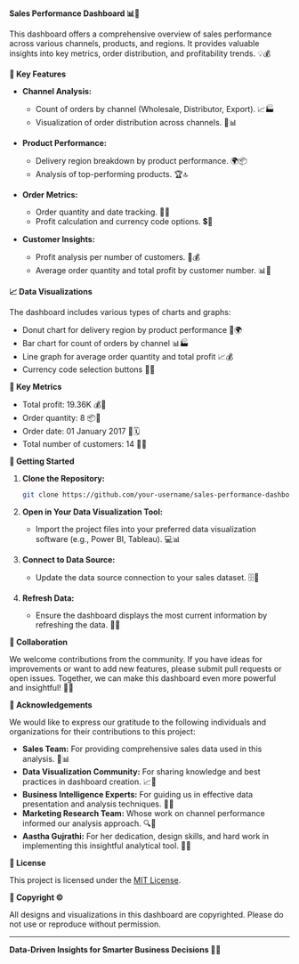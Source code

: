 **Sales Performance Dashboard 📊💼**

This dashboard offers a comprehensive overview of sales performance across various channels, products, and regions. It provides valuable insights into key metrics, order distribution, and profitability trends. 💡💰

**🔑 Key Features**

- **Channel Analysis:** 
  - Count of orders by channel (Wholesale, Distributor, Export). 📈🏭
  - Visualization of order distribution across channels. 🥧📊

- **Product Performance:**
  - Delivery region breakdown by product performance. 🌍📦
  - Analysis of top-performing products. 🏆🔝

- **Order Metrics:**
  - Order quantity and date tracking. 📅🔢
  - Profit calculation and currency code options. 💲💱

- **Customer Insights:**
  - Profit analysis per number of customers. 👥💰
  - Average order quantity and total profit by customer number. 📊💼

**📈 Data Visualizations**

The dashboard includes various types of charts and graphs:
- Donut chart for delivery region by product performance 🍩🌍
- Bar chart for count of orders by channel 📊🏭
- Line graph for average order quantity and total profit 📈💰
- Currency code selection buttons 💱🔘

**🔢 Key Metrics**

- Total profit: 19.36K 💰🎉
- Order quantity: 8 📦🔢
- Order date: 01 January 2017 📅🗓️
- Total number of customers: 14 👥🤝

**🚀 Getting Started**

1. **Clone the Repository:**
   ```bash
   git clone https://github.com/your-username/sales-performance-dashboard.git
   ```

2. **Open in Your Data Visualization Tool:**
   - Import the project files into your preferred data visualization software (e.g., Power BI, Tableau). 💻📊

3. **Connect to Data Source:**
   - Update the data source connection to your sales dataset. 🗄️🔗

4. **Refresh Data:**
   - Ensure the dashboard displays the most current information by refreshing the data. 🔄✨

**🤝 Collaboration**

We welcome contributions from the community. If you have ideas for improvements or want to add new features, please submit pull requests or open issues. Together, we can make this dashboard even more powerful and insightful! 🙌💡

**🙏 Acknowledgements**

We would like to express our gratitude to the following individuals and organizations for their contributions to this project:

* **Sales Team:** For providing comprehensive sales data used in this analysis. 💼📊
* **Data Visualization Community:** For sharing knowledge and best practices in dashboard creation. 📈🎨
* **Business Intelligence Experts:** For guiding us in effective data presentation and analysis techniques. 🧠💡
* **Marketing Research Team:** Whose work on channel performance informed our analysis approach. 🔍📣
* **Aastha Gujrathi:** For her dedication, design skills, and hard work in implementing this insightful analytical tool. 👏🎉

**📜 License**

This project is licensed under the [MIT License](https://opensource.org/licenses/MIT).

**🎉 Copyright ©️**

All designs and visualizations in this dashboard are copyrighted. Please do not use or reproduce without permission.

---

**Data-Driven Insights for Smarter Business Decisions 💼🚀**
